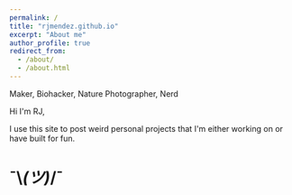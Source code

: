 ```yaml
---
permalink: /
title: "rjmendez.github.io"
excerpt: "About me"
author_profile: true
redirect_from: 
  - /about/
  - /about.html
---
```

Maker, Biohacker, Nature Photographer, Nerd

Hi I'm RJ,

I use this site to post weird personal projects that I'm either working on or have built for fun.


¯\\_(ツ)_/¯
======
